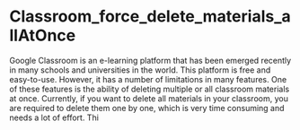 # Classroom_force_delete_materials_allAtOnce
Google Classroom is an e-learning platform that has been emerged recently in many schools and universities in the world. This platform is free and easy-to-use. However, it has a number of limitations in many features. One of these features is the ability of deleting multiple or all classroom materials at once. Currently, if you want to delete all materials in your classroom, you are required to delete them one by one, which is very time consuming and needs a lot of effort. Thi
